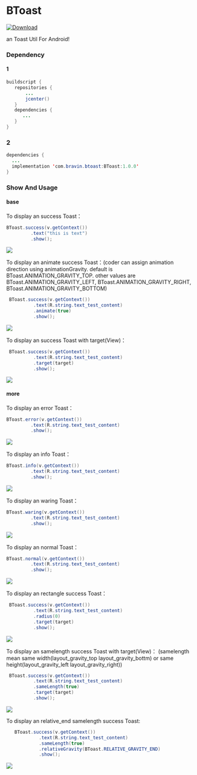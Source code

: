 # BToast

 [![Download](https://api.bintray.com/packages/bsss/maven/BToast/images/download.svg) ](https://bintray.com/bsss/maven/BToast/_latestVersion)
 
 an Toast Util For Android!
 
 ### Dependency
 
 #### 1
 
 ```Java
 buildscript {
    repositories {
        ...
        jcenter()
    }
    dependencies {
       ...
    }
 }
 ```

### 2
 
  ```Java
 dependencies {
    ...
    implementation 'com.bravin.btoast:BToast:1.0.0'
 }
 ```
 
### Show And Usage

#### base
  
  To display an success Toast：
  
   ```Java
   BToast.success(v.getContext())
            .text("this is text")
            .show();
   ```
   
   ![](https://github.com/bravinshi/ImJack/blob/master/BToast_screen_cup/success.jpg) 
  
  
  To display an animate success Toast：(coder can assign animation direction using animationGravity. default is BToast.ANIMATION_GRAVITY_TOP. other values are BToast.ANIMATION_GRAVITY_LEFT, BToast.ANIMATION_GRAVITY_RIGHT, BToast.ANIMATION_GRAVITY_BOTTOM)
  
  ```Java
   BToast.success(v.getContext())
            .text(R.string.text_test_content)
            .animate(true)
            .show();
   ```
  ![](https://github.com/bravinshi/ImJack/blob/master/BToast_screen_cup/animate_success.gif) 
  
  
  To display an success Toast with target(View)：
  ```Java
   BToast.success(v.getContext())
            .text(R.string.text_test_content)
            .target(target)
            .show();
   ```
  ![](https://github.com/bravinshi/ImJack/blob/master/BToast_screen_cup/layout_bottom.jpg) 
  
  
#### more

To display an error Toast：
  
   ```Java
   BToast.error(v.getContext())
            .text(R.string.text_test_content)
            .show();
   ```
   
   ![](https://github.com/bravinshi/ImJack/blob/master/BToast_screen_cup/error.jpg) 
   
   To display an info Toast：
  
   ```Java
   BToast.info(v.getContext())
            .text(R.string.text_test_content)
            .show();
   ```
   
   ![](https://github.com/bravinshi/ImJack/blob/master/BToast_screen_cup/info.jpg) 
   
   To display an waring Toast：
  
   ```Java
   BToast.waring(v.getContext())
            .text(R.string.text_test_content)
            .show();
   ```
   
   ![](https://github.com/bravinshi/ImJack/blob/master/BToast_screen_cup/waring.jpg) 
   
   To display an normal Toast：
  
   ```Java
   BToast.normal(v.getContext())
            .text(R.string.text_test_content)
            .show();
   ```
   
   ![](https://github.com/bravinshi/ImJack/blob/master/BToast_screen_cup/normal.jpg) 
  
  To display an rectangle success Toast：
  
  ```Java
   BToast.success(v.getContext())
            .text(R.string.text_test_content)
            .radius(0)
            .target(target)
            .show();
   ```
   
   ![](https://github.com/bravinshi/ImJack/blob/master/BToast_screen_cup/radius0.jpg) 
 
 
 To display an samelength success Toast with target(View)：  (samelength mean same width(layout_gravity_top layout_gravity_bottm) or same height(layout_gravity_left layout_gravity_right))
  ```Java
   BToast.success(v.getContext())
            .text(R.string.text_test_content)
            .sameLength(true)
            .target(target)
            .show();
   ```
  ![](https://github.com/bravinshi/ImJack/blob/master/BToast_screen_cup/layout_bottom_samelength.jpg) 
 
 
 To display an relative_end samelength success Toast:
```Java
   BToast.success(v.getContext())
            .text(R.string.text_test_content)
            .sameLength(true)
            .relativeGravity(BToast.RELATIVE_GRAVITY_END)
            .show();
   ```
   
   ![](https://github.com/bravinshi/ImJack/blob/master/BToast_screen_cup/relative_end_samelength.jpg) 


 
